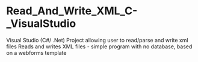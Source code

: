 # Read_And_Write_XML_C-_VisualStudio
Visual Studio (C#/ .Net) Project allowing user to read/parse and write xml files
Reads and writes XML files - simple program with no database, based on a webforms template
